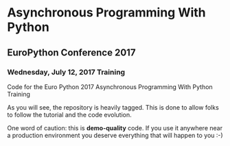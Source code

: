 # Asynchronous Programming With Python
## EuroPython Conference 2017
### Wednesday, July 12, 2017 Training

Code for the Euro Python 2017 Asynchronous Programming With Python Training

As you will see, the repository is heavily tagged. This is done to allow folks to follow the tutorial and the code evolution.

One word of caution: this is **demo-quality** code. If you use it anywhere near a production environment you deserve everything that will happen to you :-)
